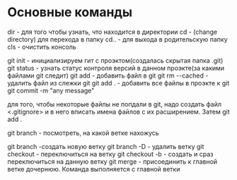 # Основные команды

dir - для того чтобы узнать, что находится в директории
cd - (change directory) для перехода в папку
cd.. - для выхода в родительскую папку
cls - очистить консоль

git init - инициализируем гит с проэктом(создалась скрытая папка .git)
git status - узнать статус контроля версий в данном проэкте(за какими файлами git следит)
git add <file> - добавить файл в git
git rm --cached <file> - удалить файл из слежки git
git add . - добавить все файлы в проэкте к git
git commit -m "any message"

для того, чтобы некоторые файлы не попдали в git, надо создать файл <.gitignore> и в него вписать
имена файлов с их расширением. Затем git add .

git branch - посмотреть, на какой ветке нахожусь


git branch <branch> -создать новую ветку
git branch -D <branch> - удалить ветку
git checkout <branch> - переключиться на ветку
git checkout -b <branch> - создать и сраз переключиться на данную ветку
git merge <branch> - присоединить к главной ветке дочернюю. Команда выполняется с главной ветки